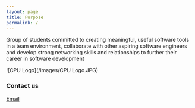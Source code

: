 ```yaml
---
layout: page
title: Purpose
permalink: /
---
```

Group of students committed to creating meaningful, useful software tools in a team environment, collaborate with other aspiring software engineers and develop strong networking skills and relationships to further their career in software development

![CPU Logo](/images/CPU Logo.JPG)

### Contact us

[Email](mailto:tanner.barlow@utah.edu)
